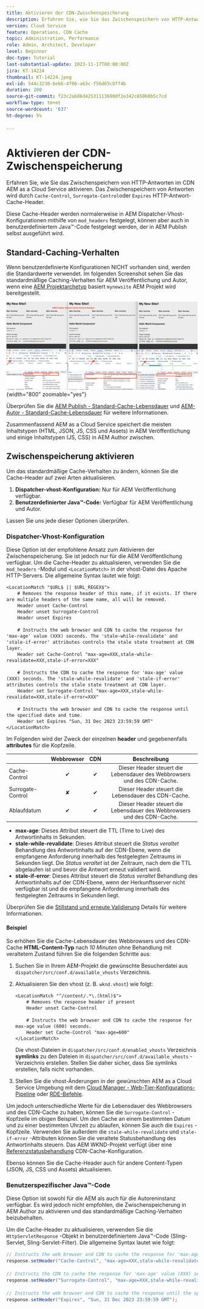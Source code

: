 ```yaml
---
title: Aktivieren der CDN-Zwischenspeicherung
description: Erfahren Sie, wie Sie das Zwischenspeichern von HTTP-Antworten im CDN AEM as a Cloud Service aktivieren.
version: Cloud Service
feature: Operations, CDN Cache
topic: Administration, Performance
role: Admin, Architect, Developer
level: Beginner
doc-type: Tutorial
last-substantial-update: 2023-11-17T00:00:00Z
jira: KT-14224
thumbnail: KT-14224.jpeg
exl-id: 544c3230-6eb6-4f06-a63c-f56d65c0ff4b
duration: 200
source-git-commit: f23c2ab86d42531113690df2e342c65060b5c7cd
workflow-type: tm+mt
source-wordcount: '637'
ht-degree: 5%

---
```


# Aktivieren der CDN-Zwischenspeicherung

Erfahren Sie, wie Sie das Zwischenspeichern von HTTP-Antworten im CDN AEM as a Cloud Service aktivieren. Das Zwischenspeichern von Antworten wird durch `Cache-Control`, `Surrogate-Control`oder `Expires` HTTP-Antwort-Cache-Header.

Diese Cache-Header werden normalerweise in AEM Dispatcher-Vhost-Konfigurationen mithilfe von `mod_headers` festgelegt, können aber auch in benutzerdefiniertem Java™-Code festgelegt werden, der in AEM Publish selbst ausgeführt wird.

## Standard-Caching-Verhalten

Wenn benutzerdefinierte Konfigurationen NICHT vorhanden sind, werden die Standardwerte verwendet. Im folgenden Screenshot sehen Sie das standardmäßige Caching-Verhalten für AEM Veröffentlichung und Autor, wenn eine [AEM Projektarchetyp](https://github.com/adobe/aem-project-archetype) basiert `mynewsite` AEM Projekt wird bereitgestellt.

![Standard-Caching-Verhalten](../assets/how-to/aem-publish-default-cache-headers.png){width="800" zoomable="yes"}

Überprüfen Sie die [AEM Publish - Standard-Cache-Lebensdauer](https://experienceleague.adobe.com/docs/experience-manager-learn/cloud-service/caching/publish.html#cdn-cache-life) und [AEM-Autor - Standard-Cache-Lebensdauer](https://experienceleague.adobe.com/docs/experience-manager-learn/cloud-service/caching/author.html?#default-cache-life) für weitere Informationen.

Zusammenfassend AEM as a Cloud Service speichert die meisten Inhaltstypen (HTML, JSON, JS, CSS und Assets) in AEM Veröffentlichung und einige Inhaltstypen (JS, CSS) in AEM Author zwischen.

## Zwischenspeicherung aktivieren

Um das standardmäßige Cache-Verhalten zu ändern, können Sie die Cache-Header auf zwei Arten aktualisieren.

1. **Dispatcher-vhost-Konfiguration:** Nur für AEM Veröffentlichung verfügbar.
1. **Benutzerdefinierter Java™-Code:** Verfügbar für AEM Veröffentlichung und Autor.

Lassen Sie uns jede dieser Optionen überprüfen.

### Dispatcher-Vhost-Konfiguration

Diese Option ist der empfohlene Ansatz zum Aktivieren der Zwischenspeicherung. Sie ist jedoch nur für die AEM Veröffentlichung verfügbar. Um die Cache-Header zu aktualisieren, verwenden Sie die `mod_headers` -Modul und `<LocationMatch>` in der vhost-Datei des Apache HTTP-Servers. Die allgemeine Syntax lautet wie folgt:

```
<LocationMatch "$URL$ || $URL_REGEX$">
    # Removes the response header of this name, if it exists. If there are multiple headers of the same name, all will be removed.
    Header unset Cache-Control
    Header unset Surrogate-Control
    Header unset Expires

    # Instructs the web browser and CDN to cache the response for 'max-age' value (XXX) seconds. The 'stale-while-revalidate' and 'stale-if-error' attributes controls the stale state treatment at CDN layer.
    Header set Cache-Control "max-age=XXX,stale-while-revalidate=XXX,stale-if-error=XXX"
    
    # Instructs the CDN to cache the response for 'max-age' value (XXX) seconds. The 'stale-while-revalidate' and 'stale-if-error' attributes controls the stale state treatment at CDN layer.
    Header set Surrogate-Control "max-age=XXX,stale-while-revalidate=XXX,stale-if-error=XXX"
    
    # Instructs the web browser and CDN to cache the response until the specified date and time.
    Header set Expires "Sun, 31 Dec 2023 23:59:59 GMT"
</LocationMatch>
```

Im Folgenden wird der Zweck der einzelnen **header** und gegebenenfalls **attributes** für die Kopfzeile.

|                     | Webbrowser | CDN | Beschreibung |
|---------------------|:-----------:|:---------:|:-----------:|
| Cache-Control | ✔ | ✔ | Dieser Header steuert die Lebensdauer des Webbrowsers und des CDN-Cache. |
| Surrogate-Control | ✘ | ✔ | Dieser Header steuert die Lebensdauer des CDN-Cache. |
| Ablaufdatum | ✔ | ✔ | Dieser Header steuert die Lebensdauer des Webbrowsers und des CDN-Cache. |


- **max-age**: Dieses Attribut steuert die TTL (Time to Live) des Antwortinhalts in Sekunden.
- **stale-while-revalidate**: Dieses Attribut steuert die _Status veraltet_ Behandlung des Antwortinhalts auf der CDN-Ebene, wenn die empfangene Anforderung innerhalb des festgelegten Zeitraums in Sekunden liegt. Die _Status veraltet_ ist der Zeitraum, nach dem die TTL abgelaufen ist und bevor die Antwort erneut validiert wird.
- **stale-if-error**: Dieses Attribut steuert die _Status veraltet_ Behandlung des Antwortinhalts auf der CDN-Ebene, wenn der Herkunftsserver nicht verfügbar ist und die empfangene Anforderung innerhalb des festgelegten Zeitraums in Sekunden liegt.

Überprüfen Sie die [Stillstand und erneute Validierung](https://developer.fastly.com/learning/concepts/edge-state/cache/stale/) Details für weitere Informationen.

#### Beispiel

So erhöhen Sie die Cache-Lebensdauer des Webbrowsers und des CDN-Cache **HTML-Content-Typ** nach _10 Minuten_ ohne Behandlung mit veraltetem Zustand führen Sie die folgenden Schritte aus:

1. Suchen Sie in Ihrem AEM-Projekt die gewünschte Besucherdatei aus `dispatcher/src/conf.d/available_vhosts` Verzeichnis.
1. Aktualisieren Sie den vhost (z. B. `wknd.vhost`) wie folgt:

   ```
   <LocationMatch "^/content/.*\.(html)$">
       # Removes the response header if present
       Header unset Cache-Control
   
       # Instructs the web browser and CDN to cache the response for max-age value (600) seconds.
       Header set Cache-Control "max-age=600"
   </LocationMatch>
   ```

   Die vhost-Dateien in `dispatcher/src/conf.d/enabled_vhosts` Verzeichnis **symlinks** zu den Dateien in `dispatcher/src/conf.d/available_vhosts` -Verzeichnis erstellen. Stellen Sie daher sicher, dass Sie symlinks erstellen, falls nicht vorhanden.
1. Stellen Sie die vhost-Änderungen in der gewünschten AEM as a Cloud Service Umgebung mit dem [Cloud Manager - Web-Tier-Konfigurations-Pipeline](https://experienceleague.adobe.com/docs/experience-manager-cloud-service/content/implementing/using-cloud-manager/cicd-pipelines/introduction-ci-cd-pipelines.html?#web-tier-config-pipelines) oder [RDE-Befehle](https://experienceleague.adobe.com/docs/experience-manager-learn/cloud-service/developing/rde/how-to-use.html?lang=en#deploy-apache-or-dispatcher-configuration).

Um jedoch unterschiedliche Werte für die Lebensdauer des Webbrowsers und des CDN-Cache zu haben, können Sie die `Surrogate-Control` -Kopfzeile im obigen Beispiel. Um den Cache an einem bestimmten Datum und zu einer bestimmten Uhrzeit zu ablaufen, können Sie auch die `Expires` -Kopfzeile. Verwenden Sie außerdem die `stale-while-revalidate` und `stale-if-error` -Attributen können Sie die veraltete Statusbehandlung des Antwortinhalts steuern. Das AEM WKND-Projekt verfügt über eine [Referenzstatusbehandlung](https://github.com/adobe/aem-guides-wknd/blob/main/dispatcher/src/conf.d/available_vhosts/wknd.vhost#L150-L155) CDN-Cache-Konfiguration.

Ebenso können Sie die Cache-Header auch für andere Content-Typen (JSON, JS, CSS und Assets) aktualisieren.

### Benutzerspezifischer Java™-Code

Diese Option ist sowohl für die AEM als auch für die Autoreninstanz verfügbar. Es wird jedoch nicht empfohlen, die Zwischenspeicherung in AEM Author zu aktivieren und das standardmäßige Caching-Verhalten beizubehalten.

Um die Cache-Header zu aktualisieren, verwenden Sie die `HttpServletResponse` -Objekt in benutzerdefiniertem Java™-Code (Sling-Servlet, Sling-Servlet-Filter). Die allgemeine Syntax lautet wie folgt:

```java
// Instructs the web browser and CDN to cache the response for 'max-age' value (XXX) seconds. The 'stale-while-revalidate' and 'stale-if-error' attributes controls the stale state treatment at CDN layer.
response.setHeader("Cache-Control", "max-age=XXX,stale-while-revalidate=XXX,stale-if-error=XXX");

// Instructs the CDN to cache the response for 'max-age' value (XXX) seconds. The 'stale-while-revalidate' and 'stale-if-error' attributes controls the stale state treatment at CDN layer.
response.setHeader("Surrogate-Control", "max-age=XXX,stale-while-revalidate=XXX,stale-if-error=XXX");

// Instructs the web browser and CDN to cache the response until the specified date and time.
response.setHeader("Expires", "Sun, 31 Dec 2023 23:59:59 GMT");
```
